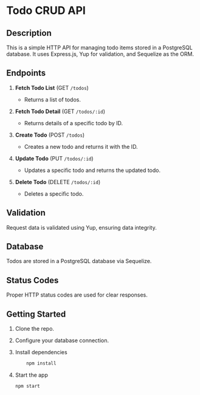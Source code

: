 # Todo CRUD API

## Description
This is a simple HTTP API for managing todo items stored in a PostgreSQL database. It uses Express.js, Yup for validation, and Sequelize as the ORM.

## Endpoints
1. **Fetch Todo List** (GET `/todos`)
   - Returns a list of todos.
   
2. **Fetch Todo Detail** (GET `/todos/:id`)
   - Returns details of a specific todo by ID.

3. **Create Todo** (POST `/todos`)
   - Creates a new todo and returns it with the ID.

4. **Update Todo** (PUT `/todos/:id`)
   - Updates a specific todo and returns the updated todo.

5. **Delete Todo** (DELETE `/todos/:id`)
   - Deletes a specific todo.

## Validation
Request data is validated using Yup, ensuring data integrity.

## Database
Todos are stored in a PostgreSQL database via Sequelize.

## Status Codes
Proper HTTP status codes are used for clear responses.

## Getting Started
1. Clone the repo.
2. Configure your database connection.
3. Install dependencies 
   
    ```ruby
        npm install
    ```
4. Start the app 
   
   ```ruby
   npm start
   ```
